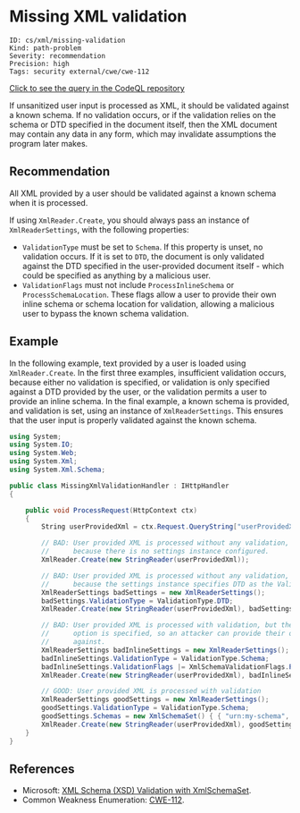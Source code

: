 # Missing XML validation

```
ID: cs/xml/missing-validation
Kind: path-problem
Severity: recommendation
Precision: high
Tags: security external/cwe/cwe-112

```
[Click to see the query in the CodeQL repository](https://github.com/github/codeql/tree/main/csharp/ql/src/Security%20Features/CWE-112/MissingXMLValidation.ql)

If unsanitized user input is processed as XML, it should be validated against a known schema. If no validation occurs, or if the validation relies on the schema or DTD specified in the document itself, then the XML document may contain any data in any form, which may invalidate assumptions the program later makes.


## Recommendation
All XML provided by a user should be validated against a known schema when it is processed.

If using `XmlReader.Create`, you should always pass an instance of `XmlReaderSettings`, with the following properties:

* `ValidationType` must be set to `Schema`. If this property is unset, no validation occurs. If it is set to `DTD`, the document is only validated against the DTD specified in the user-provided document itself - which could be specified as anything by a malicious user.
* `ValidationFlags` must not include `ProcessInlineSchema` or `ProcessSchemaLocation`. These flags allow a user to provide their own inline schema or schema location for validation, allowing a malicious user to bypass the known schema validation.

## Example
In the following example, text provided by a user is loaded using `XmlReader.Create`. In the first three examples, insufficient validation occurs, because either no validation is specified, or validation is only specified against a DTD provided by the user, or the validation permits a user to provide an inline schema. In the final example, a known schema is provided, and validation is set, using an instance of `XmlReaderSettings`. This ensures that the user input is properly validated against the known schema.


```csharp
using System;
using System.IO;
using System.Web;
using System.Xml;
using System.Xml.Schema;

public class MissingXmlValidationHandler : IHttpHandler
{

    public void ProcessRequest(HttpContext ctx)
    {
        String userProvidedXml = ctx.Request.QueryString["userProvidedXml"];

        // BAD: User provided XML is processed without any validation,
        //      because there is no settings instance configured.
        XmlReader.Create(new StringReader(userProvidedXml));

        // BAD: User provided XML is processed without any validation,
        //      because the settings instance specifies DTD as the ValidationType
        XmlReaderSettings badSettings = new XmlReaderSettings();
        badSettings.ValidationType = ValidationType.DTD;
        XmlReader.Create(new StringReader(userProvidedXml), badSettings);

        // BAD: User provided XML is processed with validation, but the ProcessInlineSchema
        //      option is specified, so an attacker can provide their own schema to validate
        //      against.
        XmlReaderSettings badInlineSettings = new XmlReaderSettings();
        badInlineSettings.ValidationType = ValidationType.Schema;
        badInlineSettings.ValidationFlags |= XmlSchemaValidationFlags.ProcessInlineSchema;
        XmlReader.Create(new StringReader(userProvidedXml), badInlineSettings);

        // GOOD: User provided XML is processed with validation
        XmlReaderSettings goodSettings = new XmlReaderSettings();
        goodSettings.ValidationType = ValidationType.Schema;
        goodSettings.Schemas = new XmlSchemaSet() { { "urn:my-schema", "my.xsd" } };
        XmlReader.Create(new StringReader(userProvidedXml), goodSettings);
    }
}

```

## References
* Microsoft: [XML Schema (XSD) Validation with XmlSchemaSet](https://msdn.microsoft.com/en-us/library/3740e0b5(v=vs.110).aspx).
* Common Weakness Enumeration: [CWE-112](https://cwe.mitre.org/data/definitions/112.html).